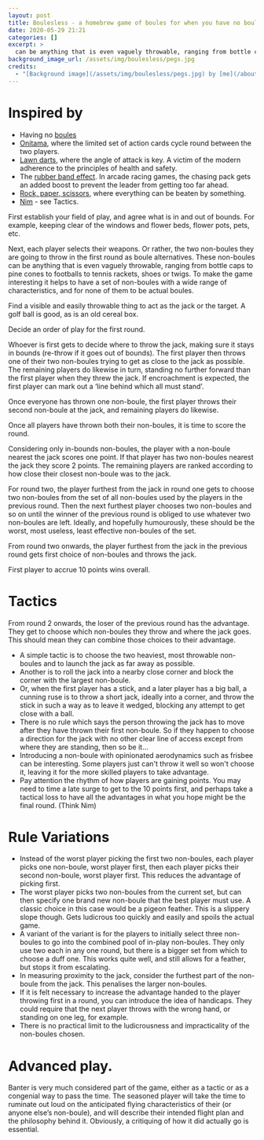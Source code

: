 ```yaml
---
layout: post
title: Boulesless - a homebrew game of boules for when you have no boules
date: 2020-05-29 21:21
categories: []
excerpt: >
  can be anything that is even vaguely throwable, ranging from bottle caps to pine cones to footballs to tennis rackets, shoes or twigs.
background_image_url: /assets/img/boulesless/pegs.jpg
credits:
  - "[Background image](/assets/img/boulesless/pegs.jpg) by [me](/about)"
---
```

# Inspired by

* Having no [boules](https://en.wikipedia.org/wiki/Boules)
* [Onitama](https://boardgamegeek.com/boardgame/160477/onitama), where the limited set of action cards cycle round between the two players.
* [Lawn darts](https://en.wikipedia.org/wiki/Lawn_darts), where the angle of attack is key. A victim of the modern adherence to the principles of health and safety.
* The [rubber band effect](https://www.giantbomb.com/rubber-band-ai/3015-35/). In arcade racing games, the chasing pack gets an added boost to prevent the leader from getting too far ahead.
* [Rock, paper, scissors](https://en.wikipedia.org/wiki/Rock_paper_scissors), where everything can be beaten by something.
* [Nim](https://en.wikipedia.org/wiki/Nim) - see Tactics.

First establish your field of play, and agree what is in and out of bounds. For example, keeping clear of the windows and flower beds, flower pots, pets, etc.

Next, each player selects their weapons. Or rather, the two non-boules they are going to throw in the first round as boule alternatives. These non-boules can be anything that is even vaguely throwable, ranging from bottle caps to pine cones to footballs to tennis rackets, shoes or twigs. To make the game interesting it helps to have a set of non-boules with a wide range of characteristics, and for none of them to be actual boules.

Find a visible and easily throwable thing to act as the jack or the target. A golf ball is good, as is an old cereal box.

Decide an order of play for the first round.

Whoever is first gets to decide where to throw the jack, making sure it stays in bounds (re-throw if it goes out of bounds). The first player then throws one of their two non-boules trying to get as close to the jack as possible. The remaining players do likewise in turn, standing no further forward than the first player when they threw the jack. If encroachment is expected, the first player can mark out a ‘line behind which all must stand’.

Once everyone has thrown one non-boule, the first player throws their second non-boule at the jack, and remaining players do likewise.

Once all players have thrown both their non-boules, it is time to score the round.

Considering only in-bounds non-boules, the player with a non-boule nearest the jack scores one point. If that player has two non-boules nearest the jack they score 2 points. The remaining players are ranked according to how close their closest non-boule was to the jack.

For round two, the player furthest from the jack in round one gets to choose two non-boules from the set of all non-boules used by the players in the previous round. Then the next furthest player chooses two non-boules and so on until the winner of the previous round is obliged to use whatever two non-boules are left. Ideally, and hopefully humourously, these should be the worst, most useless, least effective non-boules of the set.

From round two onwards, the player furthest from the jack in the previous round gets first choice of non-boules and throws the jack.

First player to accrue 10 points wins overall.

# Tactics

From round 2 onwards, the loser of the previous round has the advantage. They get to choose which non-boules they throw and where the jack goes. This should mean they can combine those choices to their advantage.

* A simple tactic is to choose the two heaviest, most throwable non-boules and to launch the jack as far away as possible.
* Another is to roll the jack into a nearby close corner and block the corner with the largest non-boule.
* Or, when the first player has a stick, and a later player has a big ball, a cunning ruse is to throw a short jack, ideally into a corner, and throw the stick in such a way as to leave it wedged, blocking any attempt to get close with a ball.
* There is no rule which says the person throwing the jack has to move after they have thrown their first non-boule. So if they happen to choose a direction for the jack with no other clear line of access except from where they are standing, then so be it…
* Introducing a non-boule with opinionated aerodynamics such as frisbee can be interesting. Some players just can't throw it well so won't choose it, leaving it for the more skilled players to take advantage.
* Pay attention the rhythm of how players are gaining points. You may need to time a late surge to get to the 10 points first, and perhaps take a tactical loss to have all the advantages in what you hope might be the final round. (Think Nim)

# Rule Variations

* Instead of the worst player picking the first two non-boules, each player picks one non-boule, worst player first, then each player picks their second non-boule, worst player first. This reduces the advantage of picking first.
* The worst player picks two non-boules from the current set, but can then specify one brand new non-boule that the best player must use. A classic choice in this case would be a pigeon feather. This is a slippery slope though. Gets ludicrous too quickly and easily and spoils the actual game.
* A variant of the variant is for the players to initially select three non-boules to go into the combined pool of in-play non-boules. They only use two each in any one round, but there is a bigger set from which to choose a duff one. This works quite well, and still allows for a feather, but stops it from escalating.
* In measuring proximity to the jack, consider the furthest part of the non-boule from the jack. This penalises the larger non-boules.
* If it is felt necessary to increase the advantage handed to the player throwing first in a round, you can introduce the idea of handicaps. They could require that the next player throws with the wrong hand, or standing on one leg, for example.
* There is no practical limit to the ludicrousness and impracticality of the non-boules chosen.

# Advanced play.

Banter is very much considered part of the game, either as a tactic or as a congenial way to pass the time.
The seasoned player will take the time to ruminate out loud on the anticipated flying characteristics of their (or anyone else’s non-boule), and will describe their intended flight plan and the philosophy behind it. Obviously, a critiquing of how it did actually go is essential.
